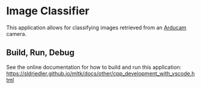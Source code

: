 # Image Classifier

This application allows for classifying images retrieved from an [Arducam](https://www.arducam.com/product/arducam-2mp-spi-camera-b0067-arduino/) camera.



## Build, Run, Debug

See the online documentation for how to build and run this application:  
https://sldriedler.github.io/mltk/docs/other/cpp_development_with_vscode.html